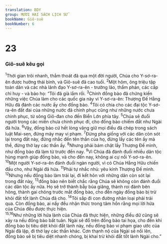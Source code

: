 ```yaml
---
translation: BDY
group: MƯƠI HAI SÁCH LỊCH SỬ
bookName: Giô-suê 
bookNumber: 6
---
```


<div class="title"><h1>23</h1><h3>Giô-suê kêu gọi</h3></div>
<span class="verse gios_23_1"><sup>1</sup>Thời gian trôi nhanh, thắm thoát đã qua một đời người, Chúa cho Y-sơ-ra-ên được hưởng thái bình, và Giô-suê đã cao tuổi. </span>
<span class="verse gios_23_2"><sup>2</sup>Một hôm, ông triệu tập toàn dân và các nhà lãnh đạo Y-sơ-ra-ên - trưởng lão, thẩm phán, các cấp chỉ huy - và bảo họ: “Tôi đã già lắm rồi. </span>
<span class="verse gios_23_3"><sup>3</sup>Chính đồng bào đã chứng kiến những việc Chúa làm cho các quốc gia này vì Y-sơ-ra-ên: Thượng Đế Hằng Hữu đã đánh các nước ấy cho đồng bào. </span>
<span class="verse gios_23_4"><sup>4</sup>Tôi có chia cho các đại tộc Y-sơ-ra-ên đất đai của những nước đã chinh phục cũng như những nước chưa chinh phục, từ sông Giô-đan cho đến Biển Lớn phía tây. </span>
<span class="verse gios_23_5"><sup>5</sup>Chúa sẽ đuổi người trong các miền chưa chinh phục đi, cho đồng bào chiếm đất như Ngài đã hứa. </span>
<span class="verse gios_23_6"><sup>6</sup>Vậy, đồng bào cứ hết lòng vâng giữ mọi điều đã chép trong sách luật Mai-sen, đừng mảy may vi phạm. </span>
<span class="verse gios_23_7"><sup>7</sup>Đừng pha giống với các dân còn sót lại trong đất này, đừng nhắc đến tên thần của họ, đừng lấy các tên ấy mà thề, đừng thờ lạy các thần ấy. </span>
<span class="verse gios_23_8"><sup>8</sup>Nhưng phải bám chặt lấy Thượng Đế mình, như đồng bào đã làm từ trước đến nay. </span>
<span class="verse gios_23_9"><sup>9</sup>Vì Chúa đã đánh đuổi nhiều dân tộc hùng mạnh giúp đồng bào, và cho đến nay, không ai cự nổi Y-sơ-ra-ên. </span>
<span class="verse gios_23_10"><sup>10</sup>Một người Y-sơ-ra-ên đánh đuổi ngàn người, vì có Chúa Hằng Hữu chiến đấu cho, như Ngài đã hứa. </span>
<span class="verse gios_23_11"><sup>11</sup>Phải tự nhắc nhủ: yêu kính Thượng Đế mình. </span>
<span class="verse gios_23_12"><sup>12</sup>Nhưng nếu đồng bào làm trái lại, đi kết hôn với những dân còn sót lại trong đất này, </span>
<span class="verse gios_23_13"><sup>13</sup>đồng bào nên biết chắc rằng Chúa sẽ không còn đánh đuổi các dân tộc ấy nữa. Họ sẽ trở thành bẫy bủa giăng, thành roi đánh bên hông, thành gai chông trước mắt đồng bào, cho đến ngày đồng bào bị trừ khỏi đất tốt lành Chúa đã cho. </span>
<span class="verse gios_23_14"><sup>14</sup>Tôi sắp đi con đường nhân loại phải trải qua. Còn đồng bào, ai nấy đều nhận thức trong tâm hồn rằng mọi lời hứa của Chúa đều được thực hiện.<br/></span>
<span class="verse gios_23_15 gios_23_16"><sup>15,16</sup>Như những lời hứa lành của Chúa đã thực hiện, những điều dữ cũng sẽ xảy ra nếu đồng bào bất tuân. Ngài sẽ đổ trên đồng bào tai họa, cho đến khi đồng bào bị tiêu diệt khỏi đất lành này, nếu đồng bào vi phạm giao ước của Ngài đã lập, đi thờ lạy các thần khác. Cơn thạnh nộ của Ngài sẽ nổi lên, đồng bào sẽ bị tiêu diệt nhanh chóng, bị khai trừ khỏi đất tốt lành Ngài cho.”</span>
